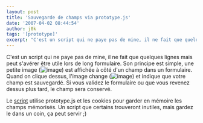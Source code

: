 ```yaml
---
layout: post
title: 'Sauvegarde de champs via prototype.js'
date: '2007-04-02 08:44:54'
author: j0k
tags: '[prototype]'
excerpt: "C'est un script qui ne paye pas de mine, il ne fait que quelques lignes mais peut s'avérer être utile lors de long formulaire.     \nSon principe est simple, une petite image ()) est affichée à côté d'un champ dans un formulaire. Quand on clique dessus, l'image change ()) et indique que votre champ est sauvegardé. Si vous validez le formulaire ou que vous revenez      …"
---
```


C'est un script qui ne paye pas de mine, il ne fait que quelques lignes mais peut s'avérer être utile lors de long formulaire.
Son principe est simple, une petite image (![image](http://www.phpmagazine.net/demo/pin/images/pin.gif)) est affichée à côté d'un champ dans un formulaire. Quand on clique dessus, l'image change (![image](http://www.phpmagazine.net/demo/pin/images/pin-h.gif)) et indique que votre champ est sauvegardé. Si vous validez le formulaire ou que vous revenez dessus plus tard, le champ sera conservé.

Le [script](http://ajax.phpmagazine.net/2007/04/pin_plugin_for_prototype_remem.html) utilise prototype.js et les cookies pour garder en mémoire les champs mémorisés.   Un script que certains trouveront inutiles, mais gardez le dans un coin, ça peut servir ;)
